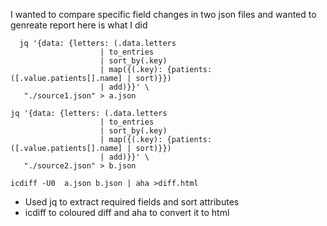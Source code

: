 I wanted to compare specific field changes in two json files and wanted to genreate report  here is what I did

```
  jq '{data: {letters: (.data.letters
                    | to_entries
                    | sort_by(.key)
                    | map({(.key): {patients: ([.value.patients[].name] | sort)}})
                    | add)}}' \
   "./source1.json" > a.json

jq '{data: {letters: (.data.letters
                    | to_entries
                    | sort_by(.key)
                    | map({(.key): {patients: ([.value.patients[].name] | sort)}})
                    | add)}}' \
   "./source2.json" > b.json

icdiff -U0  a.json b.json | aha >diff.html

```

* Used jq to extract required fields and sort attributes
* icdiff to coloured diff and aha to convert it to html
